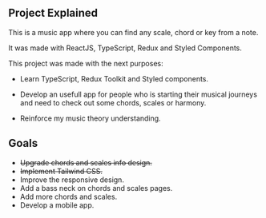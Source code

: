 ## Project Explained

This is a music app where you can find any scale, chord or key from a note.

It was made with ReactJS, TypeScript, Redux and Styled Components.

This project was made with the next purposes:

- Learn TypeScript, Redux Toolkit and Styled components.

- Develop an usefull app for people who is starting their musical journeys and need to check out some chords, scales or harmony.

- Reinforce my music theory understanding.

## Goals

- ~~Upgrade chords and scales info design.~~
- ~~Implement Tailwind CSS.~~
- Improve the responsive design.
- Add a bass neck on chords and scales pages.
- Add more chords and scales.
- Develop a mobile app.
